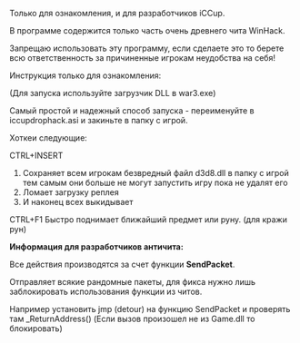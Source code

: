 Только для ознакомления, и для разработчиков iCCup.

В программе содержится только часть очень древнего чита WinHack.

Запрещаю использовать эту программу, если сделаете это то берете всю ответственность за причиненные игрокам неудобства на себя!


Инструкция только для ознакомления:

(Для запуска используйте загрузчик DLL в war3.exe)

Самый простой и надежный способ запуска - переименуйте в iccupdrophack.asi и закиньте в папку с игрой.

Хоткеи следующие: 

CTRL+INSERT 
1. Сохраняет всем игрокам безвредный файл d3d8.dll в папку с игрой тем самым они больше не могут запустить игру пока не удалят его
2. Ломает загрузку реплея
3. И наконец всех выкидывает 

CTRL+F1
Быстро поднимает ближайший предмет или руну. (для кражи рун)

**Информация для разработчиков античита:**

Все действия производятся за счет функции **SendPacket**.

Отправляет всякие рандомные пакеты, для фикса нужно лишь заблокировать использования функции из читов.

Например установить jmp (detour) на функцию SendPacket и проверять там _ReturnAddress() (Если вызов произошел не из Game.dll то блокировать)
